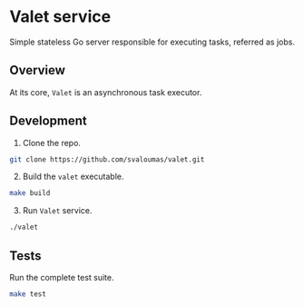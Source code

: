 # Valet service

Simple stateless Go server responsible for executing tasks, referred as jobs.

## Overview

At its core, `Valet` is an asynchronous task executor.

## Development

1. Clone the repo.

```bash
git clone https://github.com/svaloumas/valet.git
```

2. Build the `valet` executable.

```bash
make build
```

3. Run `Valet` service.

```bash
./valet
```

## Tests

Run the complete test suite.

```bash
make test
```